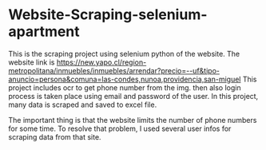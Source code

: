 # Website-Scraping-selenium-apartment
This is the scraping project using selenium python of the website.
The website link is https://new.yapo.cl/region-metropolitana/inmuebles/inmuebles/arrendar?precio=--uf&tipo-anuncio=persona&comuna=las-condes,nunoa,providencia,san-miguel
This project includes ocr to get phone number from the img.
then also login process is taken place using email and password of the user.
In this project, many data is scraped and saved to excel file.

The important thing is that the website limits the number of phone numbers for some time.
To resolve that problem, I used several user infos for scraping data from that site.
